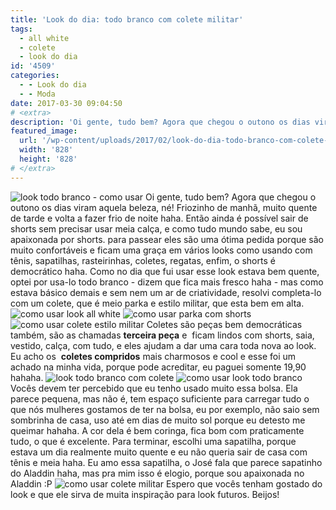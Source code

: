 ```yaml
---
title: 'Look do dia: todo branco com colete militar'
tags:
  - all white
  - colete
  - look do dia
id: '4509'
categories:
  - - Look do dia
  - - Moda
date: 2017-03-30 09:04:50
# <extra>
description: 'Oi gente, tudo bem? Agora que chegou o outono os dias viram aquela beleza, né! Friozinho de manhã, muito quente de tarde e volta a fazer frio de noite haha. Então ainda é possível sair de shorts sem precisar usar meia calça, e como tudo mundo sabe, eu sou apaixonada por shorts. para passear eles são uma ótima pedida porque são muito confortáveis e ficam uma graça em vários looks como usando com tênis, sapatilhas, rasteirinhas, coletes, regatas, enfim, o shorts é democrático haha. Como no dia que fui usar esse look estava bem quente, optei por usa-lo todo branco &#8211; dizem que fica mais fresco haha &#8211; mas como estava básico demais e sem nem um ar de criatividade, resolvi completa-lo com um colete, que é meio parka e estilo militar, que esta bem em alta. Coletes são peças &hellip;'
featured_image: 
  url: '/wp-content/uploads/2017/02/look-do-dia-todo-branco-com-colete-militar.jpg'
  width: '828'
  height: '828'
# </extra>
---
```


![look todo branco - como usar](/wp-content/uploads/2017/02/look-do-dia-como-usar-parka.jpg) Oi gente, tudo bem? Agora que chegou o outono os dias viram aquela beleza, né! Friozinho de manhã, muito quente de tarde e volta a fazer frio de noite haha. Então ainda é possível sair de shorts sem precisar usar meia calça, e como tudo mundo sabe, eu sou apaixonada por shorts. para passear eles são uma ótima pedida porque são muito confortáveis e ficam uma graça em vários looks como usando com tênis, sapatilhas, rasteirinhas, coletes, regatas, enfim, o shorts é democrático haha. Como no dia que fui usar esse look estava bem quente, optei por usa-lo todo branco - dizem que fica mais fresco haha - mas como estava básico demais e sem nem um ar de criatividade, resolvi completa-lo com um colete, que é meio parka e estilo militar, que esta bem em alta. ![como usar look all white](/wp-content/uploads/2017/02/look-all-white-com-colete.jpg) ![como usar parka com shorts](/wp-content/uploads/2017/02/como-usar-colete-comprido.jpg) ![como usar colete estilo militar](/wp-content/uploads/2017/02/como-usar-parka.jpg) Coletes são peças bem democráticas também, são as chamadas **terceira peça** e  ficam lindos com shorts, saia, vestido, calça, com tudo, e eles ajudam a dar uma cara toda nova ao look. Eu acho os  **coletes compridos** mais charmosos e cool e esse foi um achado na minha vida, porque pode acreditar, eu paguei somente 19,90 hahaha. ![look todo branco com colete](/wp-content/uploads/2017/02/colete-militar-como-usar-look.jpg) ![como usar look todo branco](/wp-content/uploads/2017/02/look-do-dia-todo-branco-com-colete-militar.jpg) Vocês devem ter percebido que eu tenho usado muito essa bolsa. Ela parece pequena, mas não é, tem espaço suficiente para carregar tudo o que nós mulheres gostamos de ter na bolsa, eu por exemplo, não saio sem sombrinha de casa, uso até em dias de muito sol porque eu detesto me queimar hahaha. A cor dela é bem coringa, fica bom com praticamente tudo, o que é excelente. Para terminar, escolhi uma sapatilha, porque estava um dia realmente muito quente e eu não queria sair de casa com tênis e meia haha. Eu amo essa sapatilha, o José fala que parece sapatinho do Aladdin haha, mas pra mim isso é elogio, porque sou apaixonada no Aladdin :P ![como usar colete militar](/wp-content/uploads/2017/02/look-todo-branco-com-colete-verde.jpg) Espero que vocês tenham gostado do look e que ele sirva de muita inspiração para look futuros. Beijos!
